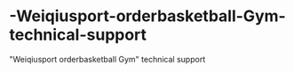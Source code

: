 # -Weiqiusport-orderbasketball-Gym-technical-support
"Weiqiusport orderbasketball Gym" technical support
